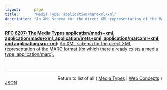 ```yaml
---
layout:      page
title:       "Media Type: application/marcxml+xml"
description: "An XML schema for the direct XML representation of the MARC format (for which there already exists a media type, application/marc)."
---
```


**[RFC 6207: The Media Types application/mods+xml, application/mads+xml, application/mets+xml, application/marcxml+xml, and application/sru+xml](/specs/IETF/RFC/6207 "This document specifies media types for the following formats: MODS (Metadata Object Description Schema), MADS (Metadata Authority Description Schema), METS (Metadata Encoding and Transmission Standard), MARCXML (MARC21 XML Schema), and the SRU (Search/Retrieve via URL Response Format) protocol response XML schema. These are all XML schemas providing representations of various forms of information including metadata and search results."):** [An XML schema for the direct XML representation of the MARC format (for which there already exists a media type, application/marc).](http://tools.ietf.org/html/rfc6207#section-5 "Read documentation for Media Type &#34;application/marcxml+xml&#34;")

<br/>
<hr/>

<p style="float : left"><a href="application/marcxml+xml.json" title="JSON representing this particular Web Concept value">JSON</a></p>
<p style="text-align: right">Return to list of all ( <a href="../media-types">Media Types</a> | <a href="../">Web Concepts</a> )</p>

